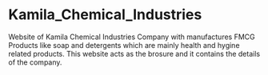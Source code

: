# Kamila_Chemical_Industries
Website of Kamila Chemical Industries Company with manufactures FMCG Products like soap and detergents which are mainly health and hygine related products.
This website acts as the brosure and it contains the details of the company.
